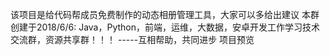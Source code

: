 该项目是给代码帮成员免费制作的动态相册管理工具，大家可以多给出建议
本群创建于2018/6/6: Java，Python，前端，运维，大数据，安卓开发工作学习技术交流群，资源共享群！！！
-----互相帮助，共同进步
项目预览
